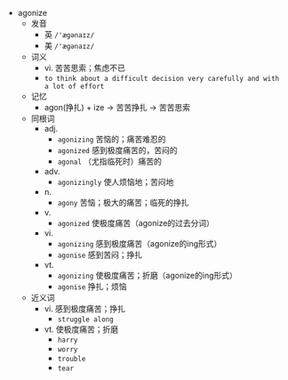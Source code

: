 - agonize
  - 发音
    - 英 `/'ægənaɪz/`
    - 美 `/'æɡənaɪz/`
  - 词义
    - vi. 苦苦思索；焦虑不已
    - `to think about a difficult decision very carefully and with a lot of effort`
  - 记忆
    - agon(挣扎) + ize → 苦苦挣扎 → 苦苦思索
  - 同根词
    - adj.
      - `agonizing` 苦恼的；痛苦难忍的
      - `agonized` 感到极度痛苦的，苦闷的
      - `agonal` （尤指临死时）痛苦的
    - adv.
      - `agonizingly` 使人烦恼地；苦闷地
    - n.
      - `agony` 苦恼；极大的痛苦；临死的挣扎
    - v.
      - `agonized` 使极度痛苦（agonize的过去分词）
    - vi.
      - `agonizing` 感到极度痛苦（agonize的ing形式）
      - `agonise` 感到苦闷；挣扎
    - vt.
      - `agonizing` 使极度痛苦；折磨（agonize的ing形式）
      - `agonise` 挣扎；烦恼
  - 近义词
    - vi. 感到极度痛苦；挣扎
      - `struggle along`
    - vt. 使极度痛苦；折磨
      - `harry`
      - `worry`
      - `trouble`
      - `tear`
